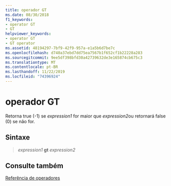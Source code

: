```yaml
---
title: operador GT
ms.date: 08/30/2018
f1_keywords:
- operator GT
- GT
helpviewer_keywords:
- operator GT
- GT operator
ms.assetid: 48194297-7bf9-42f9-957a-e1a5b6d7be7c
ms.openlocfilehash: d740a37ebd7dd75ea7567b1f652cf1b22228a283
ms.sourcegitcommit: 9ee5df398bfd30a42739632de3e165874cb675c3
ms.translationtype: MT
ms.contentlocale: pt-BR
ms.lasthandoff: 11/22/2019
ms.locfileid: "74396924"
---
```

# <a name="operator-gt"></a>operador GT

Retorna true (-1) se *expression1* for maior que *expression2*ou retornará false (0) se não for.

## <a name="syntax"></a>Sintaxe

> *expression1* **gt** *expression2*

## <a name="see-also"></a>Consulte também

[Referência de operadores](operators-reference.md)
